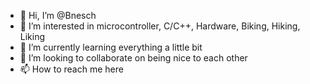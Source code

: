 - 👋 Hi, I’m @Bnesch
- 👀 I’m interested in microcontroller, C/C++, Hardware, Biking, Hiking, Liking
- 🌱 I’m currently learning everything a little bit
- 💞️ I’m looking to collaborate on being nice to each other
- 📫 How to reach me here

<!---
Bnesch/Bnesch is a ✨ special ✨ repository because its `README.md` (this file) appears on your GitHub profile.
You can click the Preview link to take a look at your changes.
--->

